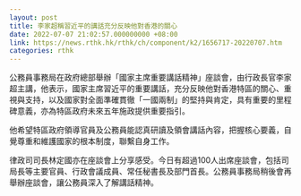 ```yaml
---
layout: post
title: 李家超稱習近平的講話充分反映他對香港的關心
date: 2022-07-07 21:02:57.000000000 +08:00
link: https://news.rthk.hk/rthk/ch/component/k2/1656717-20220707.htm
categories: rthk
---
```


公務員事務局在政府總部舉辦「國家主席重要講話精神」座談會，由行政長官李家超主講，他表示，國家主席習近平的重要講話，充分反映他對香港特區的關心、重視與支持，以及國家對全面準確貫徹「一國兩制」的堅持與肯定，具有重要的里程碑意義，亦為特區政府未來五年施政提供重要指引。

他希望特區政府領導官員及公務員能認真研讀及領會講話內容，把握核心要義，自覺尊重和維護國家的根本制度，聯繫自身工作。

律政司司長林定國亦在座談會上分享感受。今日有超過100人出席座談會，包括司局長等主要官員、行政會議成員、常任秘書長及部門首長。公務員事務局稍後會再舉辦座談會，讓公務員深入了解講話精神。
